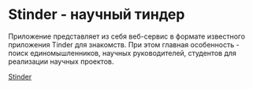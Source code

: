 # Stinder - научный тиндер

Приложение представляет из себя веб-сервис в формате известного приложения Tinder для знакомств. При этом главная особенность - поиск единомышленников, научных руководителей, студентов для реализации научных проектов.

[Stinder](stinder.ru)
